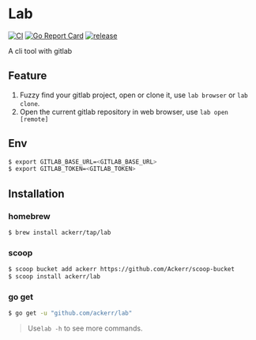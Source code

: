 # Lab

[![CI](https://github.com/Ackerr/lab/workflows/CI/badge.svg)](https://github.com/Ackerr/lab)
[![Go Report Card](https://goreportcard.com/badge/github.com/ackerr/lab)](https://goreportcard.com/report/github.com/ackerr/lab)
[![release](https://img.shields.io/github/v/release/ackerr/lab.svg)](https://github.com/ackerr/lab/releases)


A cli tool with gitlab

## Feature

1. Fuzzy find your gitlab project, open or clone it, use `lab browser` or `lab clone`.
2. Open the current gitlab repository in web browser, use `lab open [remote]`

## Env

```bash
$ export GITLAB_BASE_URL=<GITLAB_BASE_URL>
$ export GITLAB_TOKEN=<GITLAB_TOKEN>
```

## Installation

### homebrew

```bash
$ brew install ackerr/tap/lab
```

### scoop
```bash
$ scoop bucket add ackerr https://github.com/Ackerr/scoop-bucket
$ scoop install ackerr/lab
```

### go get

```bash
$ go get -u "github.com/ackerr/lab"
```

> Use`lab -h` to see more commands.
